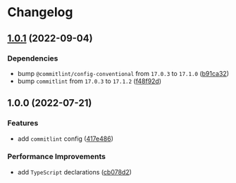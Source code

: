 # Changelog

## [1.0.1](https://github.com/binden-js/commitlint-config/compare/v1.0.0...v1.0.1) (2022-09-04)

### Dependencies

- bump `@commitlint/config-conventional` from `17.0.3` to `17.1.0` ([b91ca32](https://github.com/binden-js/commitlint-config/commit/b91ca32260fa37d5ce5a95f877dca919a0be93a6))
- bump `commitlint` from `17.0.3` to `17.1.2` ([f48f92d](https://github.com/binden-js/commitlint-config/commit/f48f92ded3efe2fd21e1afc1f3847ee895273cfe))

## 1.0.0 (2022-07-21)

### Features

- add `commitlint` config ([417e486](https://github.com/binden-js/commitlint-config/commit/417e4866f74989685cb41f6ea56fd69745ceae22))

### Performance Improvements

- add `TypeScript` declarations ([cb078d2](https://github.com/binden-js/commitlint-config/commit/cb078d231c678ff620a1fc7d222531d3698f2a8b))
